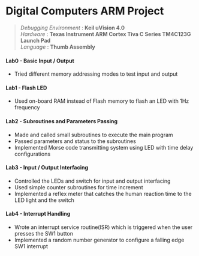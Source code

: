 # Digital Computers ARM Project

> *Debugging Environment* : **Keil uVision 4.0**  
> *Hardware* : **Texas Instrument ARM Cortex Tiva C Series TM4C123G Launch Pad**  
> *Language* : **Thumb Assembly**  

  
#### Lab0 - Basic Input / Output  
- Tried different memory addressing modes to test input and output  

#### Lab1 - Flash LED  
- Used on-board RAM instead of Flash memory to flash an LED with 1Hz frequency  

#### Lab2 - Subroutines and Parameters Passing  
- Made and called small subroutines to execute the main program  
- Passed parameters and status to the subroutines
- Implemented Morse code transmitting system using LED with time delay configurations  

#### Lab3 - Input / Output Interfacing  
- Controlled the LEDs and switch for input and output interfacing
- Used simple counter subroutines for time increment
- Implemented a reflex meter that catches the human reaction time to the LED light and the switch  

#### Lab4 - Interrupt Handling  
- Wrote an interrupt service routine(ISR) which is triggered when the user presses the SW1 button
- Implemented a random number generator to configure a falling edge SW1 interrupt  

